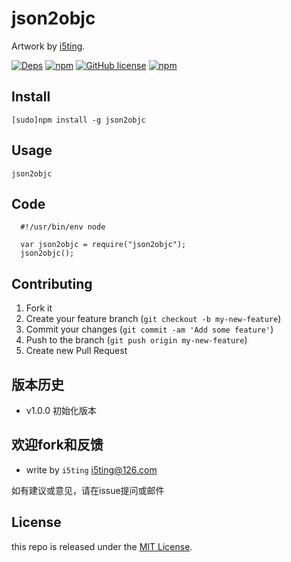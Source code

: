 # json2objc


Artwork by [i5ting](http://www.github.com/i5ting/).

[![Deps](https://david-dm.org/i5ting/json2objc.svg)](https://david-dm.org/i5ting/json2objc) 
[![npm](https://img.shields.io/npm/v/json2objc.svg)](https://www.npmjs.com/package/json2objc)
[![GitHub license](https://img.shields.io/badge/license-MIT-blue.svg)](https://raw.githubusercontent.com/i5ting/json2objc/master/LICENSE.md)
[![npm](https://img.shields.io/npm/dt/json2objc.svg)](https://www.npmjs.com/package/json2objc)


## Install

    [sudo]npm install -g json2objc

## Usage 

```
json2objc
```

## Code

```
  #!/usr/bin/env node

  var json2objc = require("json2objc");
  json2objc();
```

## Contributing

1. Fork it
2. Create your feature branch (`git checkout -b my-new-feature`)
3. Commit your changes (`git commit -am 'Add some feature'`)
4. Push to the branch (`git push origin my-new-feature`)
5. Create new Pull Request

## 版本历史

- v1.0.0 初始化版本

## 欢迎fork和反馈

- write by `i5ting` i5ting@126.com

如有建议或意见，请在issue提问或邮件

## License

this repo is released under the [MIT
License](http://www.opensource.org/licenses/MIT).
